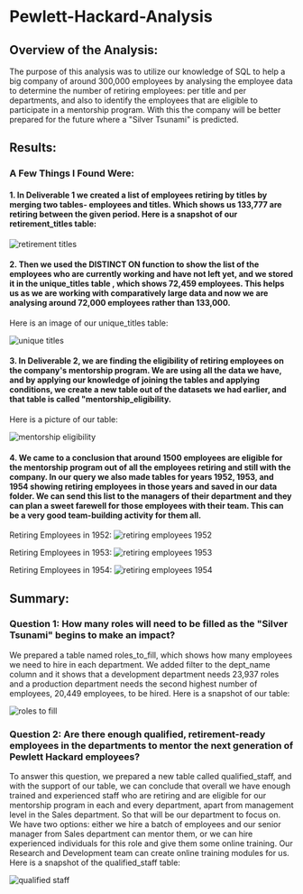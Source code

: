 # Pewlett-Hackard-Analysis

## Overview of the Analysis:
The purpose of this analysis was to utilize our knowledge of SQL to help a big company of around 300,000 employees by analysing the employee data to determine the number of retiring employees: per title and per departments, and also to identify the employees that are eligible to participate in a mentorship program. With this the company will be better prepared for the future where a "Silver Tsunami" is predicted.

## Results:
### A Few Things I Found Were: 

#### 1. In Deliverable 1 we created a list of employees retiring by titles by merging two tables- employees and titles. Which shows us 133,777 are retiring between the given period. Here is a snapshot of our retirement_titles table:

![retirement titles](https://github.com/KJoshi111/Pewlett-Hackard-Analysis/blob/main/Tables/retirement_titles.png)

#### 2. Then we used the DISTINCT ON function to show the list of the employees who are currently working and have not left yet, and we stored it in the unique_titles table , which shows 72,459 employees. This helps us as we are working with comparatively large data and now we are analysing around 72,000 employees rather than 133,000.
Here is an image of our unique_titles table:

![unique titles](https://github.com/KJoshi111/Pewlett-Hackard-Analysis/blob/main/Tables/unique_titles.png)

#### 3. In Deliverable 2, we are finding the eligibility of retiring employees on the company's mentorship program. We are using all the data we have, and by applying our knowledge of joining the tables and applying conditions, we create a new table out of the datasets we had earlier, and that table is called "mentorship_eligibility.
Here is a picture of our table:

![mentorship eligibility](https://github.com/KJoshi111/Pewlett-Hackard-Analysis/blob/main/Tables/mentorship_eligibility.png)

#### 4. We came to a conclusion that around 1500 employees are eligible for the mentorship program out of all the employees retiring and still with the company. In our query we also made tables for years 1952, 1953, and 1954 showing retiring employees in those years and saved in our data folder. We can send this list to the managers of their department and they can plan a sweet farewell for those employees with their team. This can be a very good team-building activity for them all.

Retiring Employees in 1952:
![retiring employees 1952](https://github.com/KJoshi111/Pewlett-Hackard-Analysis/blob/main/Tables/retiring_emp52.png)

Retiring Employees in 1953:
![retiring employees 1953](https://github.com/KJoshi111/Pewlett-Hackard-Analysis/blob/main/Tables/retiring_emp53.png)

Retiring Employees in 1954:
![retiring employees 1954](https://github.com/KJoshi111/Pewlett-Hackard-Analysis/blob/main/Tables/retiring_emp54.png)

## Summary: 
### Question 1: How many roles will need to be filled as the "Silver Tsunami" begins to make an impact?
We prepared a table named roles_to_fill, which shows how many employees we need to hire in each department. We added filter to the dept_name column and it shows that a development department needs 23,937 roles and a production department needs the second highest number of employees, 20,449 employees, to be hired.
Here is a snapshot of our table:

![roles to fill](https://github.com/KJoshi111/Pewlett-Hackard-Analysis/blob/main/Tables/roles_to_fill.png)

### Question 2: Are there enough qualified, retirement-ready employees in the departments to mentor the next generation of Pewlett Hackard employees?
To answer this question, we prepared a new table called qualified_staff, and with the support of our table, we can conclude that overall we have enough trained and experienced staff who are retiring and are eligible for our mentorship program in each and every department, apart from management level in the Sales department. So that will be our department to focus on. We have two options: either we hire a batch of employees and our senior manager from Sales department can mentor them, or we can hire experienced individuals for this role and give them some online training. Our Research and Development team can create online training modules for us.
Here is a snapshot of the qualified_staff table:

![qualified staff](https://github.com/KJoshi111/Pewlett-Hackard-Analysis/blob/main/Tables/qualified_staff.png)
